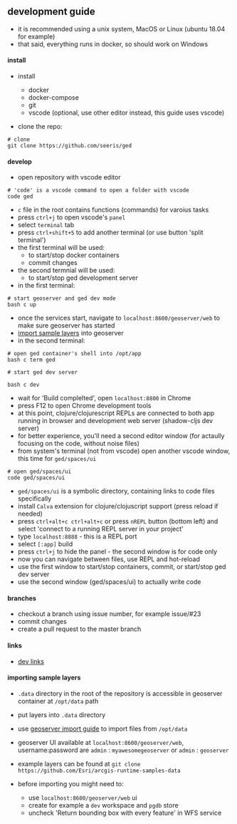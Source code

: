 
## development guide

- it is recommended using a unix system, MacOS or Linux (ubuntu 18.04 for example)
- that said, everything runs in docker, so should work on Windows

#### install

- install 
    - docker
    - docker-compose 
    - git 
    - vscode (optional, use other editor instead, this guide uses vscode)

- clone the repo:
```shell
# clone
git clone https://github.com/seeris/ged
```

#### develop

- open repository with vscode editor
```shell
# 'code' is a vscode command to open a folder with vscode
code ged
```

- `c` file in the root contains functions (commands) for varoius tasks
- press `ctrl+j` to open vscode's `panel`
- select `terminal` tab
- press `ctrl+shift+5` to add another terminal (or use button 'split terminal')
- the first terminal will be used:
    - to start/stop docker containers
    - commit changes
- the second termnial will be used:
    - to start/stop ged development server
- in the first terminal:

```shell
# start geoserver and ged dev mode
bash c up
```

- once the services start, navigate to `localhost:8600/geoserver/web` 
  to make sure geoserver has started
- [import sample layers](#importing-sample-layers) into geoserver
- in the second terminal:

```shell
# open ged container's shell into /opt/app
bash c term ged

# start ged dev server

bash c dev

```
- wait for 'Build complelted', open `localhost:8800` in Chrome 
- press F12 to open Chrome development tools
- at this point, clojure/clojurescript REPLs are connected to both app running in browser and development web server (shadow-cljs dev server)
- for better experience, you'll need a second editor window (for actaully focusing on the code, without noise files)
- from system's terminal (not from vscode) open another vscode window, this time for `ged/spaces/ui`

```shell
# open ged/spaces/ui
code ged/spaces/ui
```
- `ged/spaces/ui` is a symbolic directory, containing links to code files specifically
- install `Calva` extension for clojure/clojuscript support (press reload if needed)
- press `ctrl+alt+c ctrl+alt+c` or press `nREPL` button (bottom left) and select 'connect to a running REPL server in your project'
- type `localhost:8888` - this is a REPL port
- select `[:app]` build
- press `ctrl+j` to hide the panel - the second window is for code only
- now you can navigate between files, use REPL and hot-reload
- use the first window to start/stop containers, commit, or start/stop ged dev server
- use the second window (ged/spaces/ui) to actually write code

#### branches

- checkout a branch using issue number, for example issue/#23
- commit changes
- create a pull request to the master branch

#### links

- [dev links](./links.md)

#### importing sample layers

- `.data` directory in the root of the repository is accessible in geoserver container at `/opt/data` path

- put layers into `.data` directory

- use [geoserver import guide](https://docs.geoserver.org/latest/en/user/extensions/importer/using.html)
  to import files from `/opt/data`

- geoserver UI available at `localhost:8600/geoserver/web`, username:password  are `admin` : `myawesomegeoserver` or `admin` : `geoserver`

- example layers can be found at `git clone https://github.com/Esri/arcgis-runtime-samples-data`

- before importing you might need to:
    - use `localhost:8600/geoserver/web` ui
    - create for example a `dev` workspace and `pgdb` store
    - uncheck 'Return bounding box with every feature' in WFS service
